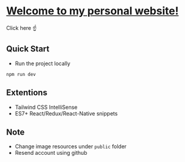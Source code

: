 # [Welcome to my personal website!]

[Welcome to my personal website!]: https://portfolio-2pdhz4p8l-annedrews-projects.vercel.app/
Click here :point_up:
<br>

## Quick Start
- Run the project locally
```
npm run dev
```
## Extentions
- Tailwind CSS IntelliSense
- ES7+ React/Redux/React-Native snippets

## Note
- Change image resources under `public` folder
- Resend account using github

